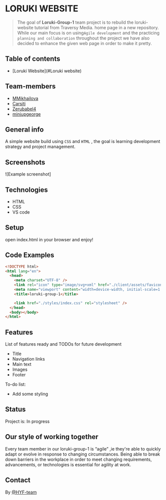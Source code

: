 # LORUKI WEBSITE

> The goal of **Loruki-Group-1** team project is to rebuild the loruki-website
> tutorial from Traversy Media. home page in a new repository.  
> While our main focus is on using`Agile development` and the practicing
> `planning and collaboration` throughout the project we have also decided to
> enhance the given web page in order to make it pretty.

## Table of contents

- [Loruki Website](#Loruki website)

## Team-members

- [MMikhailova](https://github.com/MMikhailova)
- [Carsiti](https://github.com/Carsiti)
- [Zerubabel4](https://github.com/Zerubabel4)
- [minjupgeorge](https://github.com/minjupgeorge)

## General info

A simple website build using `CSS` and `HTML` , the goal is learning development
strategy and project management.

## Screenshots

![Example screenshot]

## Technologies

- HTML
- CSS
- VS code

## Setup

open index.html in your browser and enjoy!

## Code Examples

```html
<!DOCTYPE html>
<html lang="en">
  <head>
    <meta charset="UTF-8" />
    <link rel="icon" type="image/svg+xml" href="./client/assets/favicon.ico" />
    <meta name="viewport" content="width=device-width, initial-scale=1.0" />
    <title>loruki-group-1</title>

    <link href="./styles/index.css" rel="stylesheet" />
  </head>
  <body></body>
</html>
```

## Features

List of features ready and TODOs for future development

- Title
- Navigation links
- Main text
- Images
- Footer

To-do list:

- Add some styling

## Status

Project is: In progress

## Our style of working together

Every team member in our loruki-group-1 is “agile” ,ie they're able to quickly
adapt or evolve in response to changing circumstances. Being able to break down
barriers in the workplace in order to meet changing requirements, advancements,
or technologies is essential for agility at work.

## Contact

By [@HYF-team](https://github.com/lab-brussels-1/)
